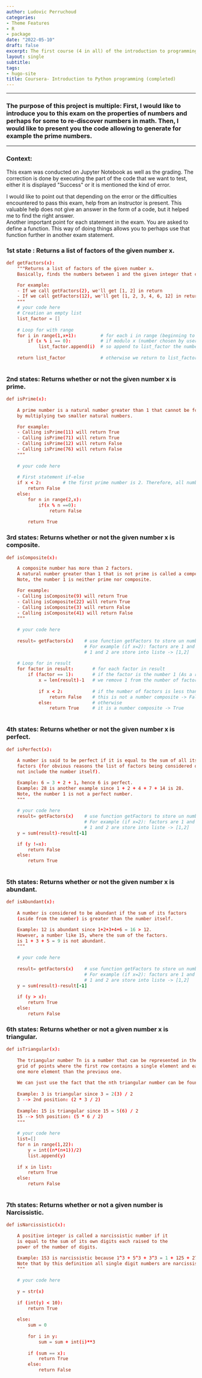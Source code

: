 ```yaml
---
author: Ludovic Perruchoud
categories:
- Theme Features
- R
- package
date: "2022-05-10"
draft: false
excerpt: The first course (4 in all) of the introduction to programming in Python and Java specialization is offered by the University of Pennsylvania. In this project, I propose to share with you the week 2 of 4 exam and its code. This exam is about the properties of numbers. Have a good discovery!
layout: single
subtitle:
tags:
- hugo-site
title: Coursera- Introduction to Python programming (completed)
---
```


---

### The purpose of this project is multiple: First, I would like to introduce you to this exam on the properties of numbers and perhaps for some to re-discover numbers in math. Then, I would like to present you the code allowing to generate for example the prime numbers. 

---

### Context:

This exam was conducted on Jupyter Notebook as well as the grading. The correction is done by executing the part of the code that we want to test, either it is displayed "Success" or it is mentioned the kind of error.  

I would like to point out that depending on the error or the difficulties encountered to pass this exam, help from an instructor is present. This valuable help does not give an answer in the form of a code, but it helped me to find the right answer.  
Another important point for each statement in the exam. You are asked to define a function. This way of doing things allows you to perhaps use that function further in another exam statement.

### 1st state : Returns a list of factors of the given number x.
```toml
def getFactors(x):
    """Returns a list of factors of the given number x.
    Basically, finds the numbers between 1 and the given integer that divide the number evenly.

    For example:
    - If we call getFactors(2), we'll get [1, 2] in return
    - If we call getFactors(12), we'll get [1, 2, 3, 4, 6, 12] in return
    """
    # your code here
    # Creation an empty list
    list_factor = []
    
    # Loop for with range
    for i in range(1,x+1):         # for each i in range (beginning to 1 until the number chosen x by user + 1)
        if (x % i == 0):           # if modulo x (number chosen by user ) is zero 
            list_factor.append(i)  # so append to list_factor the number i
        
    return list_factor             # otherwise we return to list_factor
   
```
### 2nd states: Returns whether or not the given number x is prime.
```toml
def isPrime(x):
    
    A prime number is a natural number greater than 1 that cannot be formed
    by multiplying two smaller natural numbers.

    For example:
    - Calling isPrime(11) will return True
    - Calling isPrime(71) will return True
    - Calling isPrime(12) will return False
    - Calling isPrime(76) will return False
    """
    
    # your code here
    
    # First statement if-else
    if x < 2:        # the first prime number is 2. Therefore, all numbers below 2 return false
        return False
    else:
        for n in range(2,x):
            if(x % n ==0):
                return False
            
        return True

```

### 3rd states: Returns whether or not the given number x is composite.
```toml
def isComposite(x):

    A composite number has more than 2 factors.
    A natural number greater than 1 that is not prime is called a composite number.
    Note, the number 1 is neither prime nor composite.

    For example:
    - Calling isComposite(9) will return True
    - Calling isComposite(22) will return True
    - Calling isComposite(3) will return False
    - Calling isComposite(41) will return False
    """
    
    # your code here  
   
    result= getFactors(x)    # use function getFactors to store un number x into result
                             # For example (if x=2): factors are 1 and 2
                             # 1 and 2 are store into liste -> [1,2]
    
    # Loop for in result
    for factor in result:       # for each factor in result        
        if (factor == 1):       # if the factor is the number 1 (As a reminder, the number 1 is not a composite and prime                                    number)
            x = len(result)-1   # we remove 1 from the number of factors in the number x 
        
            if x < 2:           # if the number of factors is less than 2
                return False    # this is not a number composite -> False
            else:               # otherwise
                return True     # it is a number composite -> True
       
```
### 4th states:  Returns whether or not the given number x is perfect.
```toml
def isPerfect(x):
    
    A number is said to be perfect if it is equal to the sum of all its
    factors (for obvious reasons the list of factors being considered does
    not include the number itself).

    Example: 6 = 3 + 2 + 1, hence 6 is perfect.
    Example: 28 is another example since 1 + 2 + 4 + 7 + 14 is 28.
    Note, the number 1 is not a perfect number.
    """
    
    # your code here
    result= getFactors(x)    # use function getFactors to store un number x into result
                             # For example (if x=2): factors are 1 and 2
                             # 1 and 2 are store into liste -> [1,2]
    y = sum(result)-result[-1]

    if (y !=x):
        return False
    else:
        return True
   
```
### 5th states: Returns whether or not the given number x is abundant.
```toml
def isAbundant(x):
    
    A number is considered to be abundant if the sum of its factors
    (aside from the number) is greater than the number itself.

    Example: 12 is abundant since 1+2+3+4+6 = 16 > 12.
    However, a number like 15, where the sum of the factors.
    is 1 + 3 + 5 = 9 is not abundant.
    """
    
    # your code here
    
    result= getFactors(x)    # use function getFactors to store un number x into result
                             # For example (if x=2): factors are 1 and 2
                             # 1 and 2 are store into liste -> [1,2]
    y = sum(result)-result[-1]
   
    if (y > x):
        return True
    else:
        return False

```

### 6th states: Returns whether or not a given number x is triangular.
```toml
def isTriangular(x):
    
    The triangular number Tn is a number that can be represented in the form of a triangular 
    grid of points where the first row contains a single element and each subsequent row contains 
    one more element than the previous one.
    
    We can just use the fact that the nth triangular number can be found by using a formula: Tn = n(n + 1) / 2.
    
    Example: 3 is triangular since 3 = 2(3) / 2
    3 --> 2nd position: (2 * 3 / 2)
    
    Example: 15 is triangular since 15 = 5(6) / 2
    15 --> 5th position: (5 * 6 / 2)
    """
    
    # your code here  
    list=[]
    for n in range(1,22):
        y = int((n*(n+1))/2)
        list.append(y)
              
    if x in list:
        return True
    else:
        return False
       
```

### 7th states: Returns whether or not a given number is Narcissistic.

```toml
def isNarcissistic(x):

    A positive integer is called a narcissistic number if it
    is equal to the sum of its own digits each raised to the
    power of the number of digits.

    Example: 153 is narcissistic because 1^3 + 5^3 + 3^3 = 1 + 125 + 27 = 153.
    Note that by this definition all single digit numbers are narcissistic.
    """
    
    # your code here
    
    y = str(x)
    
    if (int(y) < 10):
        return True
    
    else:
        sum = 0
        
        for i in y:
            sum = sum + int(i)**3
            
        if (sum == x):
            return True
        else:
            return False
    
```
